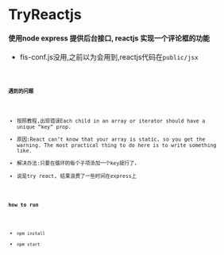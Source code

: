 # TryReactjs

#### 使用node express 提供后台接口, reactjs 实现一个评论框的功能
* fis-conf.js没用,之前以为会用到,reactjs代码在<code>public/jsx<code>
#### 遇到的问题
* 按照教程,出现错误Each child in an array or iterator should have a unique “key” prop.
* 原因:React can’t know that your array is static, so you get the warning. The most practical thing to do here is to write something like.
* 解决办法:只要在循环的每个子项添加一个key就行了，
* 说是try react, 结果浪费了一些时间在express上
#### how to run
* <code>npm install</code>
* <code>npm start</code>

